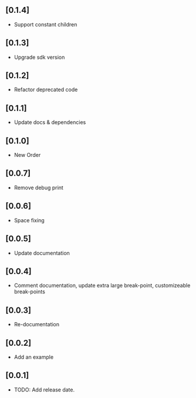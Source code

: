 ## [0.1.4]

- Support constant children

## [0.1.3]

- Upgrade sdk version

## [0.1.2]

- Refactor deprecated code

## [0.1.1]

- Update docs & dependencies

## [0.1.0]

- New Order

## [0.0.7]

- Remove debug print

## [0.0.6]

- Space fixing

## [0.0.5]

- Update documentation

## [0.0.4]

- Comment documentation, update extra large break-point, customizeable break-points

## [0.0.3]

- Re-documentation

## [0.0.2]

- Add an example

## [0.0.1]

- TODO: Add release date.
